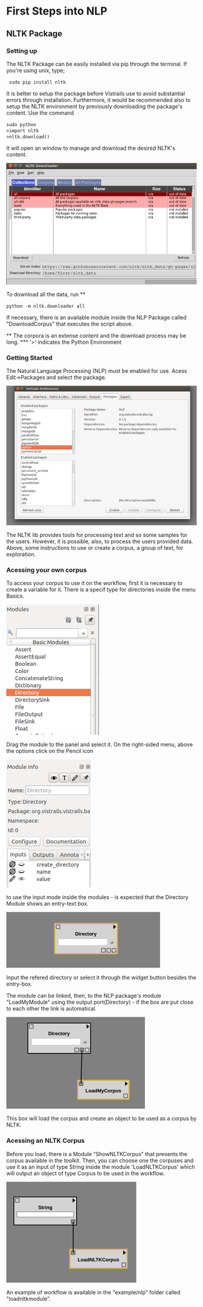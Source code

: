 # First Steps into NLP

## NLTK Package

### Setting up

The NLTK Package can be easily installed via pip through the terminal. If you're using unix, type;

     sudo pip install nltk

It is better to setup the package before Vistrails use to avoid substantial errors through installation. Furthermore, it would be recommended also to setup the NLTK environment by previously downloading the package's content. Use the command
 
    sudo python
    >import nltk
    >nltk.download()

It will open an window to manage and download the desired NLTK's content.

![title](img/img6.png)
    
To download all the data, run **

    python -m nltk.downloader all

If necessary, there is an available module inside the NLP Package called "DownloadCorpus" that executes the script above.

** The corpora is an extense content and the download process may be long.
*** '>' indicates the Python Environment

### Getting Started

The Natural Language Processing (NLP) must be enabled for use. Acess Edit->Packages and select the package.

![title](img/img7.png)

The NLTK lib provides tools for processing text and so some samples for the users. However, it is possible, also, to process the users provided data. Above, some instructions to use or create a corpus, a group of text, for exploration.

### Acessing your own corpus

To access your corpus to use it on the workflow, first it is necessary to create a variable for it. There is a specif type for directories inside the menu Basics.

![title](img/img1.png)

Drag the module to the panel and select it. On the right-sided menu, above the options click on the Pencil icon 

![title](img/img2.png)

to use the input mode inside the modules - is expected that the Directory Module shows an entry-text box.

![title](img/img3.png)

Input the refered directory or select it through the widget button besides the entry-box.

The module can be linked, then, to the NLP package's module "LoadMyModule" using the output port(Directory) - if the box are put close to each other the link is automatical. 

![title](img/img4.png)

This box will load the corpus and create an object to be used as a corpus by NLTK. 

### Acessing an NLTK Corpus

Before you load, there is a Module "ShowNLTKCorpus" that presents the corpus available in the toolkit. Then, you can choose one the corpuses and use it as an input of type String inside the module 'LoadNLTKCorpus' which will output an object of type Corpus to be used in the workflow.

![title](img/img5.png)

An example of workflow is available in the "example/nlp" folder called "loadnltkmodule".
